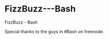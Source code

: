 FizzBuzz---Bash
===============

FizzBuzz - Bash


Special thanks to the guys in #Bash on freenode. 
